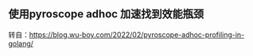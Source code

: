 ## 使用pyroscope adhoc 加速找到效能瓶颈

转自：https://blog.wu-boy.com/2022/02/pyroscope-adhoc-profiling-in-golang/

